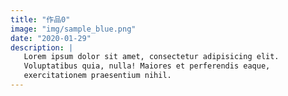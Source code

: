 ```yaml
---
title: "作品0"
image: "img/sample_blue.png"
date: "2020-01-29"
description: |
   Lorem ipsum dolor sit amet, consectetur adipisicing elit.
   Voluptatibus quia, nulla! Maiores et perferendis eaque,
   exercitationem praesentium nihil.
---
```


